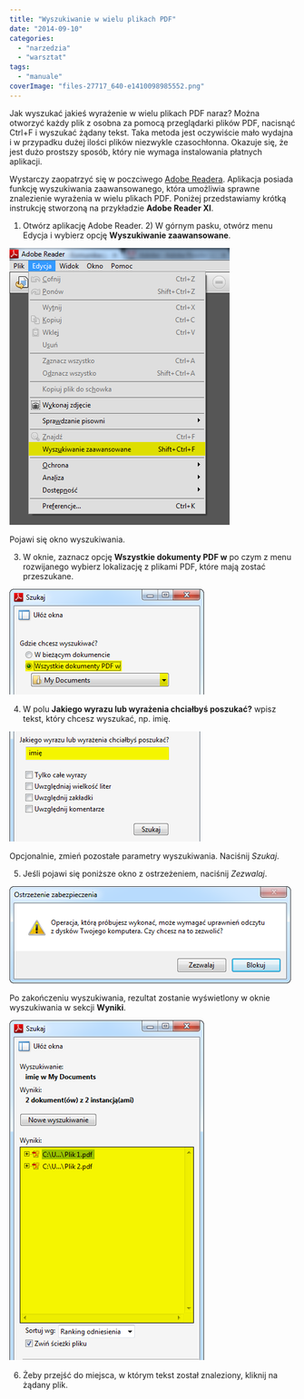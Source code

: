 ```yaml
---
title: "Wyszukiwanie w wielu plikach PDF"
date: "2014-09-10"
categories:
  - "narzedzia"
  - "warsztat"
tags:
  - "manuale"
coverImage: "files-27717_640-e1410098985552.png"
---
```


Jak wyszukać jakieś wyrażenie w wielu plikach PDF naraz? Można otworzyć każdy plik z osobna za pomocą przeglądarki plików PDF, nacisnąć Ctrl+F i wyszukać żądany tekst. Taka metoda jest oczywiście mało wydajna i w przypadku dużej ilości plików niezwykle czasochłonna. Okazuje się, że jest dużo prostszy sposób, który nie wymaga instalowania płatnych aplikacji.

Wystarczy zaopatrzyć się w poczciwego [Adobe Readera](http://get.adobe.com/pl/reader/). Aplikacja posiada funkcję wyszukiwania zaawansowanego, która umożliwia sprawne znalezienie wyrażenia w wielu plikach PDF. Poniżej przedstawiamy krótką instrukcję stworzoną na przykładzie **Adobe Reader XI**.

1.  Otwórz aplikację Adobe Reader. 2) W górnym pasku, otwórz menu Edycja i wybierz opcję **Wyszukiwanie zaawansowane**.

[![menuedycja](images/menuedycja.png)](http://techwriter.pl/wp-content/uploads/2014/09/menuedycja.png)

Pojawi się okno wyszukiwania.

3. W oknie, zaznacz opcję **Wszystkie dokumenty PDF w** po czym z menu rozwijanego wybierz lokalizację z plikami PDF, które mają zostać przeszukane.

[![szukajokno1popraw](images/szukajokno1popraw.png)](http://techwriter.pl/wp-content/uploads/2014/09/szukajokno1popraw.png)

4. W polu **Jakiego wyrazu lub wyrażenia chciałbyś poszukać?** wpisz tekst, który chcesz wyszukać, np. imię.

[![szukajokno2](images/szukajokno2.png)](http://techwriter.pl/wp-content/uploads/2014/09/szukajokno2.png)

Opcjonalnie, zmień pozostałe parametry wyszukiwania. Naciśnij _Szukaj_.

5. Jeśli pojawi się poniższe okno z ostrzeżeniem, naciśnij _Zezwalaj_.

[![ostrzezeniepopr](images/ostrzezeniepopr.png)](http://techwriter.pl/wp-content/uploads/2014/09/ostrzezeniepopr.png)

Po zakończeniu wyszukiwania, rezultat zostanie wyświetlony w oknie wyszukiwania w sekcji **Wyniki**.

[![szukajwyniki](images/szukajwyniki.png)](http://techwriter.pl/wp-content/uploads/2014/09/szukajwyniki.png)

6. Żeby przejść do miejsca, w którym tekst został znaleziony, kliknij na żądany plik.
